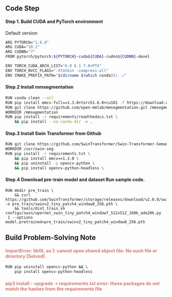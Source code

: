 ## Code Step
#### Step 1. Build CUDA and PyTorch environment 
Default version
```bash
ARG PYTORCH="1.6.0"
ARG CUDA="10.1"
ARG CUDNN="7"
FROM pytorch/pytorch:${PYTORCH}-cuda${CUDA}-cudnn${CUDNN}-devel  

ENV TORCH_CUDA_ARCH_LIST="6.0 6.1 7.0+PTX"
ENV TORCH_NVCC_FLAGS="-Xfatbin -compress-all"
ENV CMAKE_PREFIX_PATH="$(dirname $(which conda))/../"
```
#### Step.2 Install mmsegmentation
```bash
RUN conda clean --all
RUN pip install mmcv-full==1.3.0+torch1.6.0+cu101 -f https://download.openmmlab.com/mmcv/dist/index.html
RUN git clone https://github.com/open-mmlab/mmsegmentation.git /mmsegmentation
WORKDIR /mmsegmentation
RUN pip install -r requirements/readthedocs.txt \
	&& pip install --no-cache-dir -e .
```
#### Step.3 Install Swin Transformer from Github
```bash
RUN git clone https://github.com/SwinTransformer/Swin-Transformer-Semantic-Segmentation.git /usr/swin-seg
WORKDIR /usr/swin-seg
RUN pip install -r requirements.txt \
	&& pip install mmcv==1.3.0 \
	&& pip uninstall -y opencv-python \
	&& pip install opencv-python-headless \
```
#### Step.4 Download pre-train model and dataset Run sample code.
```shell
RUN mkdir pre_train \
	&& curl https://github.com/SwinTransformer/storage/releases/download/v2.0.0/swinv2_tiny_patch4_window8_256.pth -o pre_train/swinv2_tiny_patch4_window8_256.pth \
	&& tools/dist_train.sh configs/swin/upernet_swin_tiny_patch4_window7_512x512_160k_ade20k.py  1 --options model.pretrained=pre_train/swinv2_tiny_patch4_window8_256.pth
```

## Build Problem-Solving Note
#### <span style="color:#CF7A73; font-weight:bold" id="name"> ImportError: libGL.so.1: cannot open shared object file: No such file or directory [Solved]</span>
```bash
RUN pip uninstall opencv-python && \ 
	pip install opencv-python-headless
```
#### <span style="color:#CF7A73; font-weight:bold">pip3 install --upgrade -r requirements.txt error: these packages do not match the hashes from the requirements file</span> 

